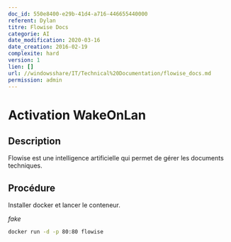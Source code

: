 ```yaml
---
doc_id: 550e8400-e29b-41d4-a716-446655440000
referent: Dylan
titre: Flowise Docs
categorie: AI
date_modification: 2020-03-16
date_creation: 2016-02-19
complexite: hard
version: 1
lien: []
url: //windowsshare/IT/Technical%20Documentation/flowise_docs.md
permission: admin
---
```


# Activation WakeOnLan

## Description

Flowise est une intelligence artificielle qui permet de gérer les documents techniques.

## Procédure

Installer docker et lancer le conteneur.

_fake_

```bash
docker run -d -p 80:80 flowise
```
